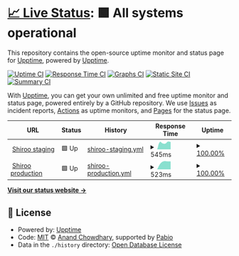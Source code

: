 # [📈 Live Status](https://upptime.github.io/upptime): <!--live status--> **🟩 All systems operational**

This repository contains the open-source uptime monitor and status page for [Upptime](https://upptime.js.org), powered by [Upptime](https://github.com/upptime/upptime).

[![Uptime CI](https://github.com/Shiroo.ai/shiroo-uptime-monitor/workflows/Uptime%20CI/badge.svg)](https://github.com/Shiroo.ai/shiroo-uptime-monitor/actions?query=workflow%3A%22Uptime+CI%22)
[![Response Time CI](https://github.com/Shiroo.ai/shiroo-uptime-monitor/workflows/Response%20Time%20CI/badge.svg)](https://github.com/Shiroo.ai/shiroo-uptime-monitor/actions?query=workflow%3A%22Response+Time+CI%22)
[![Graphs CI](https://github.com/Shiroo.ai/shiroo-uptime-monitor/workflows/Graphs%20CI/badge.svg)](https://github.com/Shiroo.ai/shiroo-uptime-monitor/actions?query=workflow%3A%22Graphs+CI%22)
[![Static Site CI](https://github.com/Shiroo.ai/shiroo-uptime-monitor/workflows/Static%20Site%20CI/badge.svg)](https://github.com/Shiroo.ai/shiroo-uptime-monitor/actions?query=workflow%3A%22Static+Site+CI%22)
[![Summary CI](https://github.com/Shiroo.ai/shiroo-uptime-monitor/workflows/Summary%20CI/badge.svg)](https://github.com/Shiroo.ai/shiroo-uptime-monitor/actions?query=workflow%3A%22Summary+CI%22)

With [Upptime](https://upptime.js.org), you can get your own unlimited and free uptime monitor and status page, powered entirely by a GitHub repository. We use [Issues](https://github.com/upptime/upptime/issues) as incident reports, [Actions](https://github.com/Shiroo.ai/shiroo-uptime-monitor/actions) as uptime monitors, and [Pages](https://upptime.github.io/upptime) for the status page.

<!--start: status pages-->
<!-- This summary is generated by Upptime (https://github.com/upptime/upptime) -->
<!-- Do not edit this manually, your changes will be overwritten -->
<!-- prettier-ignore -->
| URL | Status | History | Response Time | Uptime |
| --- | ------ | ------- | ------------- | ------ |
| <img alt="" src="https://icons.duckduckgo.com/ip3/app.shiroo.staging.araiko.ai.ico" height="13"> [Shiroo staging](https://app.shiroo.staging.araiko.ai) | 🟩 Up | [shiroo-staging.yml](https://github.com/Shiroo-ai/shiroo-uptime-monitor/commits/HEAD/history/shiroo-staging.yml) | <details><summary><img alt="Response time graph" src="./graphs/shiroo-staging/response-time-week.png" height="20"> 545ms</summary><br><a href="https://upptime.github.io/upptime/history/shiroo-staging"><img alt="Response time 545" src="https://img.shields.io/endpoint?url=https%3A%2F%2Fraw.githubusercontent.com%2FShiroo-ai%2Fshiroo-uptime-monitor%2FHEAD%2Fapi%2Fshiroo-staging%2Fresponse-time.json"></a><br><a href="https://upptime.github.io/upptime/history/shiroo-staging"><img alt="24-hour response time 545" src="https://img.shields.io/endpoint?url=https%3A%2F%2Fraw.githubusercontent.com%2FShiroo-ai%2Fshiroo-uptime-monitor%2FHEAD%2Fapi%2Fshiroo-staging%2Fresponse-time-day.json"></a><br><a href="https://upptime.github.io/upptime/history/shiroo-staging"><img alt="7-day response time 545" src="https://img.shields.io/endpoint?url=https%3A%2F%2Fraw.githubusercontent.com%2FShiroo-ai%2Fshiroo-uptime-monitor%2FHEAD%2Fapi%2Fshiroo-staging%2Fresponse-time-week.json"></a><br><a href="https://upptime.github.io/upptime/history/shiroo-staging"><img alt="30-day response time 545" src="https://img.shields.io/endpoint?url=https%3A%2F%2Fraw.githubusercontent.com%2FShiroo-ai%2Fshiroo-uptime-monitor%2FHEAD%2Fapi%2Fshiroo-staging%2Fresponse-time-month.json"></a><br><a href="https://upptime.github.io/upptime/history/shiroo-staging"><img alt="1-year response time 545" src="https://img.shields.io/endpoint?url=https%3A%2F%2Fraw.githubusercontent.com%2FShiroo-ai%2Fshiroo-uptime-monitor%2FHEAD%2Fapi%2Fshiroo-staging%2Fresponse-time-year.json"></a></details> | <details><summary><a href="https://upptime.github.io/upptime/history/shiroo-staging">100.00%</a></summary><a href="https://upptime.github.io/upptime/history/shiroo-staging"><img alt="All-time uptime 100.00%" src="https://img.shields.io/endpoint?url=https%3A%2F%2Fraw.githubusercontent.com%2FShiroo-ai%2Fshiroo-uptime-monitor%2FHEAD%2Fapi%2Fshiroo-staging%2Fuptime.json"></a><br><a href="https://upptime.github.io/upptime/history/shiroo-staging"><img alt="24-hour uptime 100.00%" src="https://img.shields.io/endpoint?url=https%3A%2F%2Fraw.githubusercontent.com%2FShiroo-ai%2Fshiroo-uptime-monitor%2FHEAD%2Fapi%2Fshiroo-staging%2Fuptime-day.json"></a><br><a href="https://upptime.github.io/upptime/history/shiroo-staging"><img alt="7-day uptime 100.00%" src="https://img.shields.io/endpoint?url=https%3A%2F%2Fraw.githubusercontent.com%2FShiroo-ai%2Fshiroo-uptime-monitor%2FHEAD%2Fapi%2Fshiroo-staging%2Fuptime-week.json"></a><br><a href="https://upptime.github.io/upptime/history/shiroo-staging"><img alt="30-day uptime 100.00%" src="https://img.shields.io/endpoint?url=https%3A%2F%2Fraw.githubusercontent.com%2FShiroo-ai%2Fshiroo-uptime-monitor%2FHEAD%2Fapi%2Fshiroo-staging%2Fuptime-month.json"></a><br><a href="https://upptime.github.io/upptime/history/shiroo-staging"><img alt="1-year uptime 100.00%" src="https://img.shields.io/endpoint?url=https%3A%2F%2Fraw.githubusercontent.com%2FShiroo-ai%2Fshiroo-uptime-monitor%2FHEAD%2Fapi%2Fshiroo-staging%2Fuptime-year.json"></a></details>
| <img alt="" src="https://icons.duckduckgo.com/ip3/app.shiroo.ai.ico" height="13"> [Shiroo production](https://app.shiroo.ai) | 🟩 Up | [shiroo-production.yml](https://github.com/Shiroo-ai/shiroo-uptime-monitor/commits/HEAD/history/shiroo-production.yml) | <details><summary><img alt="Response time graph" src="./graphs/shiroo-production/response-time-week.png" height="20"> 523ms</summary><br><a href="https://upptime.github.io/upptime/history/shiroo-production"><img alt="Response time 523" src="https://img.shields.io/endpoint?url=https%3A%2F%2Fraw.githubusercontent.com%2FShiroo-ai%2Fshiroo-uptime-monitor%2FHEAD%2Fapi%2Fshiroo-production%2Fresponse-time.json"></a><br><a href="https://upptime.github.io/upptime/history/shiroo-production"><img alt="24-hour response time 523" src="https://img.shields.io/endpoint?url=https%3A%2F%2Fraw.githubusercontent.com%2FShiroo-ai%2Fshiroo-uptime-monitor%2FHEAD%2Fapi%2Fshiroo-production%2Fresponse-time-day.json"></a><br><a href="https://upptime.github.io/upptime/history/shiroo-production"><img alt="7-day response time 523" src="https://img.shields.io/endpoint?url=https%3A%2F%2Fraw.githubusercontent.com%2FShiroo-ai%2Fshiroo-uptime-monitor%2FHEAD%2Fapi%2Fshiroo-production%2Fresponse-time-week.json"></a><br><a href="https://upptime.github.io/upptime/history/shiroo-production"><img alt="30-day response time 523" src="https://img.shields.io/endpoint?url=https%3A%2F%2Fraw.githubusercontent.com%2FShiroo-ai%2Fshiroo-uptime-monitor%2FHEAD%2Fapi%2Fshiroo-production%2Fresponse-time-month.json"></a><br><a href="https://upptime.github.io/upptime/history/shiroo-production"><img alt="1-year response time 523" src="https://img.shields.io/endpoint?url=https%3A%2F%2Fraw.githubusercontent.com%2FShiroo-ai%2Fshiroo-uptime-monitor%2FHEAD%2Fapi%2Fshiroo-production%2Fresponse-time-year.json"></a></details> | <details><summary><a href="https://upptime.github.io/upptime/history/shiroo-production">100.00%</a></summary><a href="https://upptime.github.io/upptime/history/shiroo-production"><img alt="All-time uptime 100.00%" src="https://img.shields.io/endpoint?url=https%3A%2F%2Fraw.githubusercontent.com%2FShiroo-ai%2Fshiroo-uptime-monitor%2FHEAD%2Fapi%2Fshiroo-production%2Fuptime.json"></a><br><a href="https://upptime.github.io/upptime/history/shiroo-production"><img alt="24-hour uptime 100.00%" src="https://img.shields.io/endpoint?url=https%3A%2F%2Fraw.githubusercontent.com%2FShiroo-ai%2Fshiroo-uptime-monitor%2FHEAD%2Fapi%2Fshiroo-production%2Fuptime-day.json"></a><br><a href="https://upptime.github.io/upptime/history/shiroo-production"><img alt="7-day uptime 100.00%" src="https://img.shields.io/endpoint?url=https%3A%2F%2Fraw.githubusercontent.com%2FShiroo-ai%2Fshiroo-uptime-monitor%2FHEAD%2Fapi%2Fshiroo-production%2Fuptime-week.json"></a><br><a href="https://upptime.github.io/upptime/history/shiroo-production"><img alt="30-day uptime 100.00%" src="https://img.shields.io/endpoint?url=https%3A%2F%2Fraw.githubusercontent.com%2FShiroo-ai%2Fshiroo-uptime-monitor%2FHEAD%2Fapi%2Fshiroo-production%2Fuptime-month.json"></a><br><a href="https://upptime.github.io/upptime/history/shiroo-production"><img alt="1-year uptime 100.00%" src="https://img.shields.io/endpoint?url=https%3A%2F%2Fraw.githubusercontent.com%2FShiroo-ai%2Fshiroo-uptime-monitor%2FHEAD%2Fapi%2Fshiroo-production%2Fuptime-year.json"></a></details>

<!--end: status pages-->

[**Visit our status website →**](https://upptime.github.io/upptime)

## 📄 License

- Powered by: [Upptime](https://github.com/upptime/upptime)
- Code: [MIT](./LICENSE) © [Anand Chowdhary](https://anandchowdhary.com), supported by [Pabio](https://pabio.com)
- Data in the `./history` directory: [Open Database License](https://opendatacommons.org/licenses/odbl/1-0/)
